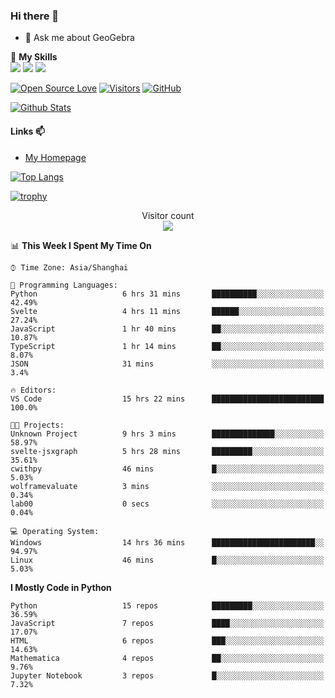 ### Hi there 👋

<!--
**wuyudi/wuyudi** is a ✨ _special_ ✨ repository because its `README.md` (this file) appears on your GitHub profile.

Here are some ideas to get you started:

- 🔭 I’m currently working on ...
- 🌱 I’m currently learning ...
- 👯 I’m looking to collaborate on ...
- 🤔 I’m looking for help with ...

- 📫 How to reach me: ...
- 😄 Pronouns: ...
- ⚡ Fun fact: ...
-->

- 💬 Ask me about GeoGebra

🌟 **My Skills**  
![](https://img.shields.io/badge/-Python-3e74a2?style=flat-square&logo=Python&logoColor=fff)
![](https://img.shields.io/badge/-Mathematica-3e74a2?style=flat-square&logo=Wolfram&logoColor=fff)
![](https://img.shields.io/badge/-C%2B%2B-3e74a2?style=flat-square&logo=C%2B%2B&logoColor=fff)

[![Open Source Love](https://badges.frapsoft.com/os/v1/open-source.svg?v=103)](https://github.com/wuyudi/)
[![Visitors](https://visitor-badge.glitch.me/badge?page_id=wuyudi.wuyudi)](https://github.com/wuyudi/)
[![GitHub](https://img.shields.io/github/followers/wuyudi.svg?lable=GitHub&style=social)](https://github.com/wuyudi/)

[![Github Stats](https://github-readme-stats.vercel.app/api?username=wuyudi&show_icons=true)](https://github.com/wuyudi/)

#### Links 📫

* [My Homepage](https://wuyudi.github.io/blog/)

[![Top Langs](https://github-readme-stats.vercel.app/api/top-langs/?username=wuyudi&hide=HTML,jupyter%20notebook&layout=compact)](https://github.com/wuyudi/github-readme-stats)

[![trophy](https://github-profile-trophy.vercel.app/?username=wuyudi&theme=onedark)](https://github.com/ryo-ma/github-profile-trophy)

<p align="center"> 
  Visitor count<br>
  <img src="https://profile-counter.glitch.me/wuyudi/count.svg" />
</p>

<!--START_SECTION:waka-->
📊 **This Week I Spent My Time On** 

```text
⌚︎ Time Zone: Asia/Shanghai

💬 Programming Languages: 
Python                   6 hrs 31 mins       ██████████░░░░░░░░░░░░░░░   42.49% 
Svelte                   4 hrs 11 mins       ██████░░░░░░░░░░░░░░░░░░░   27.24% 
JavaScript               1 hr 40 mins        ██░░░░░░░░░░░░░░░░░░░░░░░   10.87% 
TypeScript               1 hr 14 mins        ██░░░░░░░░░░░░░░░░░░░░░░░   8.07% 
JSON                     31 mins             ░░░░░░░░░░░░░░░░░░░░░░░░░   3.4%

🔥 Editors: 
VS Code                  15 hrs 22 mins      █████████████████████████   100.0%

🐱‍💻 Projects: 
Unknown Project          9 hrs 3 mins        ██████████████░░░░░░░░░░░   58.97% 
svelte-jsxgraph          5 hrs 28 mins       █████████░░░░░░░░░░░░░░░░   35.61% 
cwithpy                  46 mins             █░░░░░░░░░░░░░░░░░░░░░░░░   5.03% 
wolframevaluate          3 mins              ░░░░░░░░░░░░░░░░░░░░░░░░░   0.34% 
lab00                    0 secs              ░░░░░░░░░░░░░░░░░░░░░░░░░   0.04%

💻 Operating System: 
Windows                  14 hrs 36 mins      ███████████████████████░░   94.97% 
Linux                    46 mins             █░░░░░░░░░░░░░░░░░░░░░░░░   5.03%

```

**I Mostly Code in Python** 

```text
Python                   15 repos            █████████░░░░░░░░░░░░░░░░   36.59% 
JavaScript               7 repos             ████░░░░░░░░░░░░░░░░░░░░░   17.07% 
HTML                     6 repos             ███░░░░░░░░░░░░░░░░░░░░░░   14.63% 
Mathematica              4 repos             ██░░░░░░░░░░░░░░░░░░░░░░░   9.76% 
Jupyter Notebook         3 repos             █░░░░░░░░░░░░░░░░░░░░░░░░   7.32%

```



<!--END_SECTION:waka-->
